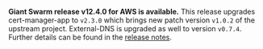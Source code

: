 **Giant Swarm release v12.4.0 for AWS is available.** This release upgrades cert-manager-app to `v2.3.0` which brings new patch version `v1.0.2` of the upstream project. External-DNS is upgraded as well to version `v0.7.4`. Further details can be found in the [release notes](https://github.com/giantswarm/releases/tree/master/aws/v12.4.0).
